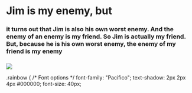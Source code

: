 <body>
  <div class= "rainbow">
    <h1>Jim is my enemy, but </h1>
    <h3> it turns out that Jim is also his own worst enemy. And the enemy of an enemy is my friend. So Jim is actually my friend. But, because he is his own worst enemy, the enemy of my friend is my enemy<h3>
  </div>
  
  <div>
    <img src= "https://c.tenor.com/7Lnb29TbSf0AAAAC/the-office-dwight-schrute.gif" />     
  </div>
</body>
    

.rainbow {
  /* Font options */
  font-family: "Pacifico";
  text-shadow: 2px 2px 4px #000000;
  font-size: 40px;
